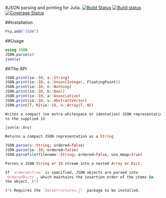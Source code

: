 #JSON parsing and printing for Julia.
[![Build Status](https://travis-ci.org/JuliaLang/JSON.jl.png)](https://travis-ci.org/JuliaLang/JSON.jl)
[![Build status](https://ci.appveyor.com/api/projects/status/2sfomjwl29k6y6oy)](https://ci.appveyor.com/project/staticfloat/json-jl)
[![Coverage Status](https://img.shields.io/coveralls/JuliaLang/JSON.jl.svg)](https://coveralls.io/r/JuliaLang/JSON.jl)

##Installation

```julia
Pkg.add("JSON")
```

##Usage

```julia
using JSON
JSON.parse(s)
json(a)
```

##The API

```julia
JSON.print(io::IO, s::String)
JSON.print(io::IO, s::Union(Integer, FloatingPoint))
JSON.print(io::IO, n::Nothing)
JSON.print(io::IO, b::Bool)
JSON.print(io::IO, a::Associative)
JSON.print(io::IO, v::AbstractVector)
JSON.print{T, N}(io::IO, v::Array{T, N})

Writes a compact (no extra whitespace or identation) JSON representation
to the supplied IO
```

```julia
json(a::Any)

Returns a compact JSON representation as a String
```

```julia
JSON.parse(s::String; ordered=false)
JSON.parse(io::IO; ordered=false)
JSON.parsefile(filename::String; ordered=false, use_mmap=true)

Parses a JSON String or IO stream into a nested Array or Dict.

If `ordered=true` is specified, JSON objects are parsed into
`OrderedDicts`, which maintains the insertion order of the items in
the object. (*)

(*) Requires the `DataStructures.jl` package to be installed.

```
